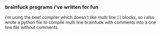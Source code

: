 ### brainfuck programs i've written for fun

i'm using the beef compiler which doesn't like multi line `[]` blocks, so i also wrote a python file to compile multi line brainfuck with comments into a one line file without comments. 